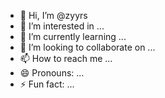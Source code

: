 - 👋 Hi, I’m @zyyrs
- 👀 I’m interested in ...
- 🌱 I’m currently learning ...
- 💞️ I’m looking to collaborate on ...
- 📫 How to reach me ...
- 😄 Pronouns: ...
- ⚡ Fun fact: ...

<!---
zyyrs/zyyrs is a ✨ special ✨ repository because its `README.md` (this file) appears on your GitHub profile.
You can click the Preview link to take a look at your changes.
--->

